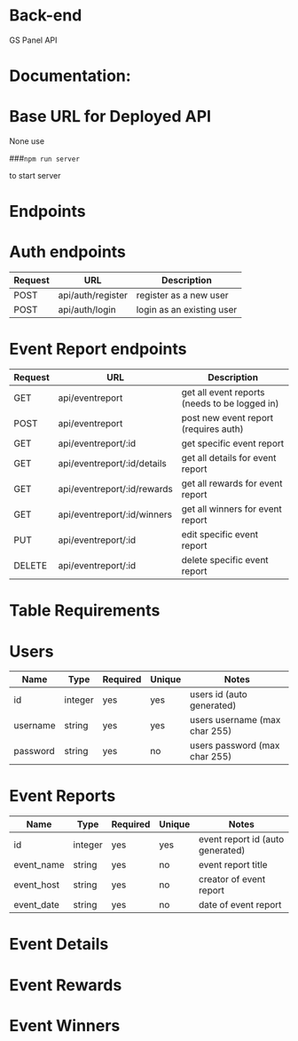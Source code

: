 # Back-end

GS Panel API

# Documentation:

# Base URL for Deployed API

None use 

###`npm run server` 

to start server

# Endpoints

# Auth endpoints

| Request | URL               | Description                               |
| ------- | ----------------- | ----------------------------------------- |
| POST    | api/auth/register | register as a new user                    |
| POST    | api/auth/login    | login as an existing user                 |

# Event Report endpoints

| Request | URL                         | Description                                   |
| ------- | --------------------------- | --------------------------------------------- |
| GET     | api/eventreport             | get all event reports (needs to be logged in) |
| POST    | api/eventreport             | post new event report (requires auth)         |
| GET     | api/eventreport/:id         | get specific event report                     |
| GET     | api/eventreport/:id/details | get all details for event report              |
| GET     | api/eventreport/:id/rewards | get all rewards for event report              |
| GET     | api/eventreport/:id/winners | get all winners for event report              |
| PUT     | api/eventreport/:id         | edit specific event report                    |
| DELETE  | api/eventreport/:id         | delete specific event report                  |

# Table Requirements

# Users

| Name     | Type    | Required | Unique | Notes                         |
| -------- | ------- | -------- | ------ | ----------------------------- |
| id       | integer | yes      | yes    | users id (auto generated)     |
| username | string  | yes      | yes    | users username (max char 255) |
| password | string  | yes      | no     | users password (max char 255) |

# Event Reports

| Name        | Type    | Required | Unique | Notes                            |
| ----------- | ------- | -------- | ------ | -------------------------------- |
| id          | integer | yes      | yes    | event report id (auto generated) |
| event_name  | string  | yes      | no     | event report title               |
| event_host  | string  | yes      | no     | creator of event report          |
| event_date  | string  | yes      | no     | date of event report             |

# Event Details

# Event Rewards

# Event Winners